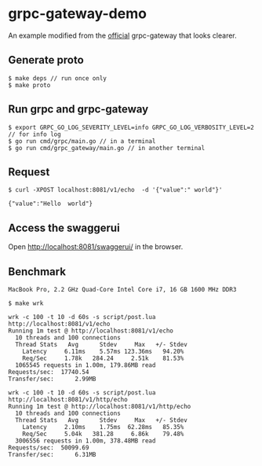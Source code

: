# grpc-gateway-demo

An example modified from the [official](https://github.com/grpc-ecosystem/grpc-gateway/) grpc-gateway that looks clearer.

## Generate proto

```
$ make deps // run once only
$ make proto
```

## Run grpc and grpc-gateway

```
$ export GRPC_GO_LOG_SEVERITY_LEVEL=info GRPC_GO_LOG_VERBOSITY_LEVEL=2 // for info log
$ go run cmd/grpc/main.go // in a terminal
$ go run cmd/grpc_gateway/main.go // in another terminal
```

## Request

```
$ curl -XPOST localhost:8081/v1/echo  -d '{"value":" world"}'

{"value":"Hello  world"}

```

## Access the swaggerui

Open [http://localhost:8081/swaggerui/](http://localhost:8081/swaggerui/) in the browser.


## Benchmark

```
MacBook Pro, 2.2 GHz Quad-Core Intel Core i7, 16 GB 1600 MHz DDR3

$ make wrk

wrk -c 100 -t 10 -d 60s -s script/post.lua http://localhost:8081/v1/echo
Running 1m test @ http://localhost:8081/v1/echo
  10 threads and 100 connections
  Thread Stats   Avg      Stdev     Max   +/- Stdev
    Latency     6.11ms    5.57ms 123.36ms   94.20%
    Req/Sec     1.78k   284.24     2.51k    81.53%
  1065545 requests in 1.00m, 179.86MB read
Requests/sec:  17740.54
Transfer/sec:      2.99MB

wrk -c 100 -t 10 -d 60s -s script/post.lua http://localhost:8081/v1/http/echo
Running 1m test @ http://localhost:8081/v1/http/echo
  10 threads and 100 connections
  Thread Stats   Avg      Stdev     Max   +/- Stdev
    Latency     2.10ms    1.75ms  62.28ms   85.35%
    Req/Sec     5.04k   381.28     6.86k    79.48%
  3006556 requests in 1.00m, 378.48MB read
Requests/sec:  50099.69
Transfer/sec:      6.31MB
```
